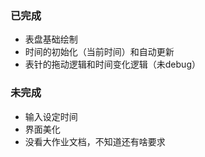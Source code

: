 ### 已完成
- 表盘基础绘制
- 时间的初始化（当前时间）和自动更新
- 表针的拖动逻辑和时间变化逻辑（未debug）

### 未完成
- 输入设定时间
- 界面美化
- 没看大作业文档，不知道还有啥要求
